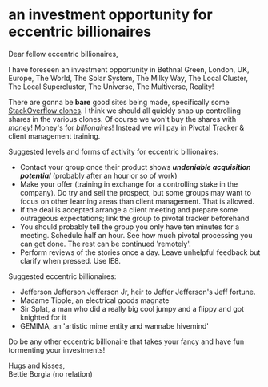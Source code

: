 # an investment opportunity for eccentric billionaires

Dear fellow eccentric billionaires,

I have foreseen an investment opportunity in Bethnal Green, London, UK, Europe, The World, The Solar System, The Milky Way, The Local Cluster, The Local Supercluster, The Universe, The Multiverse, Reality!

There are gonna be **bare** good sites being made, specifically some [StackOverflow clones](https://github.com/FAC6/book/blob/master/projects/week5.md). I think we should all quickly snap up controlling shares in the various clones. Of course we won't buy the shares with *money*! Money's for *billionaires*! Instead we will pay in Pivotal Tracker & client management training.

Suggested levels and forms of activity for eccentric billionaires:

* Contact your group once their product shows ***undeniable acquisition potential*** (probably after an hour or so of work)
* Make your offer (training in exchange for a controlling stake in the company). Do try and sell the prospect, but some groups may want to focus on other learning areas than client management. That is allowed.
* If the deal is accepted arrange a client meeting and prepare some outrageous expectations; link the group to pivotal tracker beforehand
* You should probably tell the group you only have ten minutes for a meeting. Schedule half an hour. See how much pivotal processing you can get done. The rest can be continued 'remotely'.
* Perform reviews of the stories once a day. Leave unhelpful feedback but clarify when pressed. Use IE8.

Suggested eccentric billionaires:
* Jefferson Jefferson Jefferson Jr, heir to Jeffer Jefferson's Jeff fortune.
* Madame Tipple, an electrical goods magnate
* Sir Splat, a man who did a really big cool jumpy and a flippy and got knighted for it
* GEMIMA, an 'artistic mime entity and wannabe hivemind'

Do be any other eccentric billionaire that takes your fancy and have fun tormenting your investments!

Hugs and kisses,  
Bettie Borgia (no relation)
